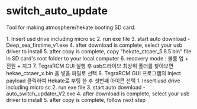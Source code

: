 # switch_auto_update

Tool for making atmosphere/hekate booting SD card.

<first time user>
1. Insert usd drive including micro sc
2. run exe file
3. start auto download -Deep_sea_firstime_v1.exe
4. after download is complete, select your usb driver to install
5. after copy is complete, copy "hekate_ctcaer_5.6.5.bin" file in SD card's root folder to your local computer
6. recovery mode : 볼륨 업 + 전원 + 지그
7. TegraRCM GUI 실행 후 usb드라이브 최상위 폴더를 찾아보면 hekae_ctcaer_x.bin 을 넣을 파일로 선택
8. TegraRCM GUI 프로그램의 Inject payload 클릭하여 Hekate로 부팅 한 후 첫번째 아이콘 선택
  
  


<update>
1. Insert usd drive including micro sc
2. run exe file
3. start auto download - auto_switch_updater_V2.exe
4. after download is complete, select your usb driver to install
5. after copy is complete, follow next step
